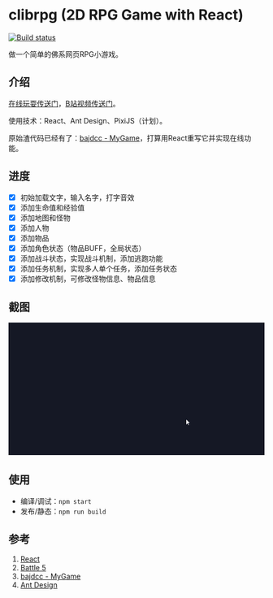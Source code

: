 # clibrpg (2D RPG Game with React)

[![Build status](https://ci.appveyor.com/api/projects/status/ha7aboahh0ykkjln?svg=true)](https://ci.appveyor.com/project/bajdcc/clibrpg)

做一个简单的佛系网页RPG小游戏。

## 介绍

[在线玩耍传送门](https://bajdcc.github.io)，[B站视频传送门](https://www.bilibili.com/video/av36852195)。

使用技术：React、Ant Design、PixiJS（计划）。

原始渣代码已经有了：[bajdcc - MyGame](https://bajdcc.github.io/html/MyGame.html)，打算用React重写它并实现在线功能。

## 进度

- [x] 初始加载文字，输入名字，打字音效
- [x] 添加生命值和经验值
- [x] 添加地图和怪物
- [x] 添加人物
- [x] 添加物品
- [x] 添加角色状态（物品BUFF，全局状态）
- [x] 添加战斗状态，实现战斗机制，添加逃跑功能
- [x] 添加任务机制，实现多人单个任务，添加任务状态
- [x] 添加修改机制，可修改怪物信息、物品信息

## 截图

![Screenshot](https://raw.githubusercontent.com/bajdcc/clibrpg/master/screenshots/intro.gif)

## 使用

- 编译/调试：`npm start`
- 发布/静态：`npm run build`

## 参考

1. [React](https://github.com/facebook/react)
2. [Battle 5](https://thedangercrew.com/media)
3. [bajdcc - MyGame](https://bajdcc.github.io/html/MyGame.html)
4. [Ant Design](https://github.com/ant-design/ant-design)